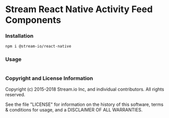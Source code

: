 Stream React Native Activity Feed Components
============================================

### Installation

```bash
npm i @stream-io/react-native
```

### Usage

```javascript
```

### Copyright and License Information

Copyright (c) 2015-2018 Stream.io Inc, and individual contributors. All rights reserved.

See the file "LICENSE" for information on the history of this software, terms & conditions for usage, and a DISCLAIMER OF ALL WARRANTIES.
